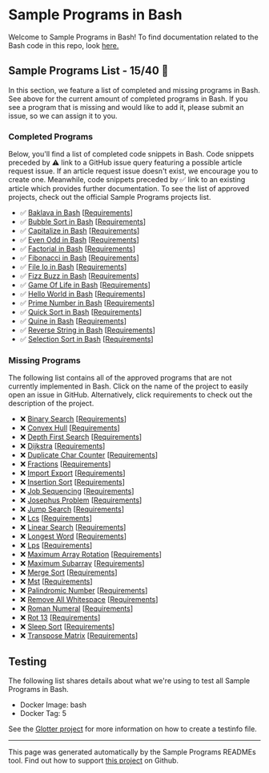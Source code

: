 # Sample Programs in Bash

Welcome to Sample Programs in Bash! To find documentation related to the Bash code in this repo, look [here.](https://sampleprograms.io/languages/bash)

## Sample Programs List - 15/40 :thinking:

In this section, we feature a list of completed and missing programs in Bash. See above for the current amount of completed programs in Bash. If you see a program that is missing and would like to add it, please submit an issue, so we can assign it to you.

### Completed Programs

Below, you'll find a list of completed code snippets in Bash. Code snippets preceded by :warning: link to a GitHub issue query featuring a possible article request issue. If an article request issue doesn't exist, we encourage you to create one. Meanwhile, code snippets preceded by :white_check_mark: link to an existing article which provides further documentation. To see the list of approved projects, check out the official Sample Programs projects list.

- :white_check_mark: [Baklava in Bash](https://sampleprograms.io/projects/baklava/bash) [[Requirements](https://sampleprograms.io/projects/baklava)]
- :white_check_mark: [Bubble Sort in Bash](https://sampleprograms.io/projects/bubble-sort/bash) [[Requirements](https://sampleprograms.io/projects/bubble-sort)]
- :white_check_mark: [Capitalize in Bash](https://sampleprograms.io/projects/capitalize/bash) [[Requirements](https://sampleprograms.io/projects/capitalize)]
- :white_check_mark: [Even Odd in Bash](https://sampleprograms.io/projects/even-odd/bash) [[Requirements](https://sampleprograms.io/projects/even-odd)]
- :white_check_mark: [Factorial in Bash](https://sampleprograms.io/projects/factorial/bash) [[Requirements](https://sampleprograms.io/projects/factorial)]
- :white_check_mark: [Fibonacci in Bash](https://sampleprograms.io/projects/fibonacci/bash) [[Requirements](https://sampleprograms.io/projects/fibonacci)]
- :white_check_mark: [File Io in Bash](https://sampleprograms.io/projects/file-io/bash) [[Requirements](https://sampleprograms.io/projects/file-io)]
- :white_check_mark: [Fizz Buzz in Bash](https://sampleprograms.io/projects/fizz-buzz/bash) [[Requirements](https://sampleprograms.io/projects/fizz-buzz)]
- :white_check_mark: [Game Of Life in Bash](https://sampleprograms.io/projects/game-of-life/bash) [[Requirements](https://sampleprograms.io/projects/game-of-life)]
- :white_check_mark: [Hello World in Bash](https://sampleprograms.io/projects/hello-world/bash) [[Requirements](https://sampleprograms.io/projects/hello-world)]
- :white_check_mark: [Prime Number in Bash](https://sampleprograms.io/projects/prime-number/bash) [[Requirements](https://sampleprograms.io/projects/prime-number)]
- :white_check_mark: [Quick Sort in Bash](https://sampleprograms.io/projects/quick-sort/bash) [[Requirements](https://sampleprograms.io/projects/quick-sort)]
- :white_check_mark: [Quine in Bash](https://sampleprograms.io/projects/quine/bash) [[Requirements](https://sampleprograms.io/projects/quine)]
- :white_check_mark: [Reverse String in Bash](https://sampleprograms.io/projects/reverse-string/bash) [[Requirements](https://sampleprograms.io/projects/reverse-string)]
- :white_check_mark: [Selection Sort in Bash](https://sampleprograms.io/projects/selection-sort/bash) [[Requirements](https://sampleprograms.io/projects/selection-sort)]

### Missing Programs

The following list contains all of the approved programs that are not currently implemented in Bash. Click on the name of the project to easily open an issue in GitHub. Alternatively, click requirements to check out the description of the project.

- :x: [Binary Search](https://github.com/TheRenegadeCoder/sample-programs/issues/new?assignees=&labels=enhancement&template=code-snippet-request.md&title=Add+Binary+Search+in+Bash) [[Requirements](https://sampleprograms.io/projects/binary-search)]
- :x: [Convex Hull](https://github.com/TheRenegadeCoder/sample-programs/issues/new?assignees=&labels=enhancement&template=code-snippet-request.md&title=Add+Convex+Hull+in+Bash) [[Requirements](https://sampleprograms.io/projects/convex-hull)]
- :x: [Depth First Search](https://github.com/TheRenegadeCoder/sample-programs/issues/new?assignees=&labels=enhancement&template=code-snippet-request.md&title=Add+Depth+First+Search+in+Bash) [[Requirements](https://sampleprograms.io/projects/depth-first-search)]
- :x: [Dijkstra](https://github.com/TheRenegadeCoder/sample-programs/issues/new?assignees=&labels=enhancement&template=code-snippet-request.md&title=Add+Dijkstra+in+Bash) [[Requirements](https://sampleprograms.io/projects/dijkstra)]
- :x: [Duplicate Char Counter](https://github.com/TheRenegadeCoder/sample-programs/issues/new?assignees=&labels=enhancement&template=code-snippet-request.md&title=Add+Duplicate+Char+Counter+in+Bash) [[Requirements](https://sampleprograms.io/projects/duplicate-char-counter)]
- :x: [Fractions](https://github.com/TheRenegadeCoder/sample-programs/issues/new?assignees=&labels=enhancement&template=code-snippet-request.md&title=Add+Fractions+in+Bash) [[Requirements](https://sampleprograms.io/projects/fractions)]
- :x: [Import Export](https://github.com/TheRenegadeCoder/sample-programs/issues/new?assignees=&labels=enhancement&template=code-snippet-request.md&title=Add+Import+Export+in+Bash) [[Requirements](https://sampleprograms.io/projects/import-export)]
- :x: [Insertion Sort](https://github.com/TheRenegadeCoder/sample-programs/issues/new?assignees=&labels=enhancement&template=code-snippet-request.md&title=Add+Insertion+Sort+in+Bash) [[Requirements](https://sampleprograms.io/projects/insertion-sort)]
- :x: [Job Sequencing](https://github.com/TheRenegadeCoder/sample-programs/issues/new?assignees=&labels=enhancement&template=code-snippet-request.md&title=Add+Job+Sequencing+in+Bash) [[Requirements](https://sampleprograms.io/projects/job-sequencing)]
- :x: [Josephus Problem](https://github.com/TheRenegadeCoder/sample-programs/issues/new?assignees=&labels=enhancement&template=code-snippet-request.md&title=Add+Josephus+Problem+in+Bash) [[Requirements](https://sampleprograms.io/projects/josephus-problem)]
- :x: [Jump Search](https://github.com/TheRenegadeCoder/sample-programs/issues/new?assignees=&labels=enhancement&template=code-snippet-request.md&title=Add+Jump+Search+in+Bash) [[Requirements](https://sampleprograms.io/projects/jump-search)]
- :x: [Lcs](https://github.com/TheRenegadeCoder/sample-programs/issues/new?assignees=&labels=enhancement&template=code-snippet-request.md&title=Add+Lcs+in+Bash) [[Requirements](https://sampleprograms.io/projects/lcs)]
- :x: [Linear Search](https://github.com/TheRenegadeCoder/sample-programs/issues/new?assignees=&labels=enhancement&template=code-snippet-request.md&title=Add+Linear+Search+in+Bash) [[Requirements](https://sampleprograms.io/projects/linear-search)]
- :x: [Longest Word](https://github.com/TheRenegadeCoder/sample-programs/issues/new?assignees=&labels=enhancement&template=code-snippet-request.md&title=Add+Longest+Word+in+Bash) [[Requirements](https://sampleprograms.io/projects/longest-word)]
- :x: [Lps](https://github.com/TheRenegadeCoder/sample-programs/issues/new?assignees=&labels=enhancement&template=code-snippet-request.md&title=Add+Lps+in+Bash) [[Requirements](https://sampleprograms.io/projects/lps)]
- :x: [Maximum Array Rotation](https://github.com/TheRenegadeCoder/sample-programs/issues/new?assignees=&labels=enhancement&template=code-snippet-request.md&title=Add+Maximum+Array+Rotation+in+Bash) [[Requirements](https://sampleprograms.io/projects/maximum-array-rotation)]
- :x: [Maximum Subarray](https://github.com/TheRenegadeCoder/sample-programs/issues/new?assignees=&labels=enhancement&template=code-snippet-request.md&title=Add+Maximum+Subarray+in+Bash) [[Requirements](https://sampleprograms.io/projects/maximum-subarray)]
- :x: [Merge Sort](https://github.com/TheRenegadeCoder/sample-programs/issues/new?assignees=&labels=enhancement&template=code-snippet-request.md&title=Add+Merge+Sort+in+Bash) [[Requirements](https://sampleprograms.io/projects/merge-sort)]
- :x: [Mst](https://github.com/TheRenegadeCoder/sample-programs/issues/new?assignees=&labels=enhancement&template=code-snippet-request.md&title=Add+Mst+in+Bash) [[Requirements](https://sampleprograms.io/projects/mst)]
- :x: [Palindromic Number](https://github.com/TheRenegadeCoder/sample-programs/issues/new?assignees=&labels=enhancement&template=code-snippet-request.md&title=Add+Palindromic+Number+in+Bash) [[Requirements](https://sampleprograms.io/projects/palindromic-number)]
- :x: [Remove All Whitespace](https://github.com/TheRenegadeCoder/sample-programs/issues/new?assignees=&labels=enhancement&template=code-snippet-request.md&title=Add+Remove+All+Whitespace+in+Bash) [[Requirements](https://sampleprograms.io/projects/remove-all-whitespace)]
- :x: [Roman Numeral](https://github.com/TheRenegadeCoder/sample-programs/issues/new?assignees=&labels=enhancement&template=code-snippet-request.md&title=Add+Roman+Numeral+in+Bash) [[Requirements](https://sampleprograms.io/projects/roman-numeral)]
- :x: [Rot 13](https://github.com/TheRenegadeCoder/sample-programs/issues/new?assignees=&labels=enhancement&template=code-snippet-request.md&title=Add+Rot+13+in+Bash) [[Requirements](https://sampleprograms.io/projects/rot-13)]
- :x: [Sleep Sort](https://github.com/TheRenegadeCoder/sample-programs/issues/new?assignees=&labels=enhancement&template=code-snippet-request.md&title=Add+Sleep+Sort+in+Bash) [[Requirements](https://sampleprograms.io/projects/sleep-sort)]
- :x: [Transpose Matrix](https://github.com/TheRenegadeCoder/sample-programs/issues/new?assignees=&labels=enhancement&template=code-snippet-request.md&title=Add+Transpose+Matrix+in+Bash) [[Requirements](https://sampleprograms.io/projects/transpose-matrix)]

## Testing

The following list shares details about what we're using to test all Sample Programs in Bash.

- Docker Image: bash
- Docker Tag: 5

See the [Glotter project](https://github.com/auroq/glotter) for more information on how to create a testinfo file.

---

This page was generated automatically by the Sample Programs READMEs tool. Find out how to support [this project](https://github.com/TheRenegadeCoder/sample-programs-readmes) on Github.